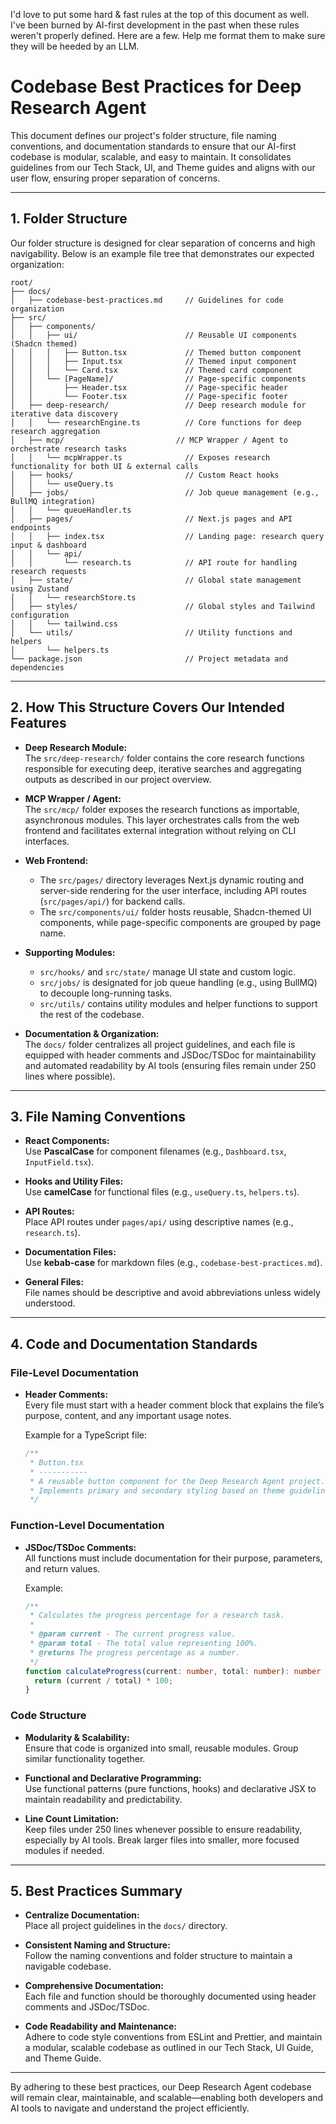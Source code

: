 I'd love to put some hard & fast rules at the top of this document as well.
I've been burned by AI-first development in the past when these rules weren't properly defined.
Here are a few. Help me format them to make sure they will be heeded by an LLM.

# Codebase Best Practices for Deep Research Agent

This document defines our project's folder structure, file naming conventions, and documentation standards to ensure that our AI-first codebase is modular, scalable, and easy to maintain. It consolidates guidelines from our Tech Stack, UI, and Theme guides and aligns with our user flow, ensuring proper separation of concerns.

---

## 1. Folder Structure

Our folder structure is designed for clear separation of concerns and high navigability. Below is an example file tree that demonstrates our expected organization:

```
root/
├── docs/
│   ├── codebase-best-practices.md     // Guidelines for code organization
├── src/
│   ├── components/
│   │   ├── ui/                        // Reusable UI components (Shadcn themed)
│   │   │   ├── Button.tsx             // Themed button component
│   │   │   ├── Input.tsx              // Themed input component
│   │   │   └── Card.tsx               // Themed card component
│   │   └── [PageName]/                // Page-specific components
│   │       ├── Header.tsx             // Page-specific header
│   │       └── Footer.tsx             // Page-specific footer
│   ├── deep-research/                 // Deep research module for iterative data discovery
│   │   └── researchEngine.ts          // Core functions for deep research aggregation
│   ├── mcp/                         // MCP Wrapper / Agent to orchestrate research tasks
│   │   └── mcpWrapper.ts              // Exposes research functionality for both UI & external calls
│   ├── hooks/                         // Custom React hooks
│   │   └── useQuery.ts
│   ├── jobs/                          // Job queue management (e.g., BullMQ integration)
│   │   └── queueHandler.ts
│   ├── pages/                         // Next.js pages and API endpoints
│   │   ├── index.tsx                  // Landing page: research query input & dashboard
│   │   └── api/
│   │       └── research.ts            // API route for handling research requests
│   ├── state/                         // Global state management using Zustand
│   │   └── researchStore.ts
│   ├── styles/                        // Global styles and Tailwind configuration
│   │   └── tailwind.css
│   └── utils/                         // Utility functions and helpers
│       └── helpers.ts
└── package.json                       // Project metadata and dependencies
```

---

## 2. How This Structure Covers Our Intended Features

- **Deep Research Module:**  
  The `src/deep-research/` folder contains the core research functions responsible for executing deep, iterative searches and aggregating outputs as described in our project overview.

- **MCP Wrapper / Agent:**  
  The `src/mcp/` folder exposes the research functions as importable, asynchronous modules. This layer orchestrates calls from the web frontend and facilitates external integration without relying on CLI interfaces.

- **Web Frontend:**  
  - The `src/pages/` directory leverages Next.js dynamic routing and server-side rendering for the user interface, including API routes (`src/pages/api/`) for backend calls.
  - The `src/components/ui/` folder hosts reusable, Shadcn-themed UI components, while page-specific components are grouped by page name.

- **Supporting Modules:**  
  - `src/hooks/` and `src/state/` manage UI state and custom logic.
  - `src/jobs/` is designated for job queue handling (e.g., using BullMQ) to decouple long-running tasks.
  - `src/utils/` contains utility modules and helper functions to support the rest of the codebase.

- **Documentation & Organization:**  
  The `docs/` folder centralizes all project guidelines, and each file is equipped with header comments and JSDoc/TSDoc for maintainability and automated readability by AI tools (ensuring files remain under 250 lines where possible).

---

## 3. File Naming Conventions

- **React Components:**  
  Use **PascalCase** for component filenames (e.g., `Dashboard.tsx`, `InputField.tsx`).

- **Hooks and Utility Files:**  
  Use **camelCase** for functional files (e.g., `useQuery.ts`, `helpers.ts`).

- **API Routes:**  
  Place API routes under `pages/api/` using descriptive names (e.g., `research.ts`).

- **Documentation Files:**  
  Use **kebab-case** for markdown files (e.g., `codebase-best-practices.md`).

- **General Files:**  
  File names should be descriptive and avoid abbreviations unless widely understood.

---

## 4. Code and Documentation Standards

### File-Level Documentation
- **Header Comments:**  
  Every file must start with a header comment block that explains the file’s purpose, content, and any important usage notes.
  
  Example for a TypeScript file:
  ```ts
  /**
   * Button.tsx
   * -----------
   * A reusable button component for the Deep Research Agent project.
   * Implements primary and secondary styling based on theme guidelines.
   */
  ```

### Function-Level Documentation
- **JSDoc/TSDoc Comments:**  
  All functions must include documentation for their purpose, parameters, and return values.
  
  Example:
  ```ts
  /**
   * Calculates the progress percentage for a research task.
   *
   * @param current - The current progress value.
   * @param total - The total value representing 100%.
   * @returns The progress percentage as a number.
   */
  function calculateProgress(current: number, total: number): number {
    return (current / total) * 100;
  }
  ```

### Code Structure
- **Modularity & Scalability:**  
  Ensure that code is organized into small, reusable modules. Group similar functionality together.
  
- **Functional and Declarative Programming:**  
  Use functional patterns (pure functions, hooks) and declarative JSX to maintain readability and predictability.

- **Line Count Limitation:**  
  Keep files under 250 lines whenever possible to ensure readability, especially by AI tools. Break larger files into smaller, more focused modules if needed.

---

## 5. Best Practices Summary

- **Centralize Documentation:**  
  Place all project guidelines in the `docs/` directory.
  
- **Consistent Naming and Structure:**  
  Follow the naming conventions and folder structure to maintain a navigable codebase.
  
- **Comprehensive Documentation:**  
  Each file and function should be thoroughly documented using header comments and JSDoc/TSDoc.
  
- **Code Readability and Maintenance:**  
  Adhere to code style conventions from ESLint and Prettier, and maintain a modular, scalable codebase as outlined in our Tech Stack, UI Guide, and Theme Guide.

---

By adhering to these best practices, our Deep Research Agent codebase will remain clear, maintainable, and scalable—enabling both developers and AI tools to navigate and understand the project efficiently.